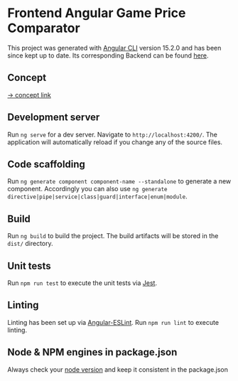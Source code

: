# Frontend Angular Game Price Comparator

This project was generated with [Angular CLI](https://github.com/angular/angular-cli) version 15.2.0 and has been since kept up to date.
Its corresponding Backend can be found [here](https://github.com/kirdreamer/GamePriceComparator).

## Concept

[→ concept link](./docs/concept.md)

## Development server

Run `ng serve` for a dev server. Navigate to `http://localhost:4200/`. The application will automatically reload if you change any of the source files.

## Code scaffolding

Run `ng generate component component-name --standalone` to generate a new component. Accordingly you can also use `ng generate directive|pipe|service|class|guard|interface|enum|module`.

## Build

Run `ng build` to build the project. The build artifacts will be stored in the `dist/` directory.

## Unit tests

Run `npm run test` to execute the unit tests via [Jest](https://github.com/jestjs/jest).

## Linting

Linting has been set up via [Angular-ESLint](https://github.com/angular-eslint/angular-eslint).
Run `npm run lint` to execute linting.

## Node & NPM engines in package.json
Always check your [node version](https://nodejs.org/en/about/previous-releases) and keep it consistent in the package.json